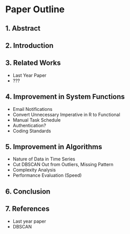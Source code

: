 # Paper Outline

## 1. Abstract

## 2. Introduction

## 3. Related Works
- Last Year Paper
- ???

## 4. Improvement in System Functions
- Email Notifications
- Convert Unnecessary Imperative in R to Functional
- Manual Task Schedule
- Authentication?
- Coding Standards

## 5. Improvement in Algorithms
- Nature of Data in Time Series
- Cut DBSCAN Out from Outliers, Missing Pattern
- Complexity Analysis
- Performance Evaluation (Speed)

## 6. Conclusion

## 7. References
- Last year paper
- DBSCAN